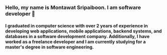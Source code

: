 ### Hello, my name is Montawat Sripaiboon. I am software developer 👋

#### I graduated in computer science with over 2 years of experience in developing web applications, mobile applications, backend systems, and databases in a software development company. Additionally, I have worked as a freelance developer and I am currently studying for a master's degree in software engineering.
<!--
**Montawat-S/Montawat-S** is a ✨ _special_ ✨ repository because its `README.md` (this file) appears on your GitHub profile.

Here are some ideas to get you started:

- 🔭 I’m currently working on ...
- 🌱 I’m currently learning ...
- 👯 I’m looking to collaborate on ...
- 🤔 I’m looking for help with ...
- 💬 Ask me about ...
- 📫 How to reach me: ...
- 😄 Pronouns: ...
- ⚡ Fun fact: ...
-->
